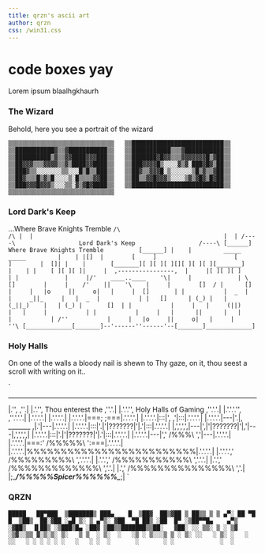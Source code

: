 ```yaml
---
title: qrzn's ascii art
author: qrzn
css: /win31.css
---
```


# code boxes yay

Lorem ipsum blaalhgkhaurh

### The Wizard

Behold, here you see a portrait of the wizard

`
▒▒▒▒▒▒▒▒▒▒▒▒▒▒▒▒▒▒▒▒▒▒▒▒▒▒▒▒▒▒  
▒▒██████████████████████████▒▒  
▒▒███████████▓▒▒▓███████████▒▒  
▒▒███████████▒▒▒▓███████████▒▒  
▒▒██████████▒▓▒▒▓▓████▓▓▓███▒▒  
▒▒███████▓█▓▓▒▒▒▓▓▓▓▓▓▓█▒▓██▒▒  
▒▒██▓▓▓▒▒▒▓▓▓▓▒▒▓▒████▓▓████▒▒  
▒▒███▓▓▓▓█▒░░░░▓▒▓░███▓█▓▒██▒▒  
▒▒███▓▒▒░░░░░░░▒▒░░░█▒█▒▒███▒▒  
▒▒██▓▒▒▓▓▓█░▒░░░░░░▒█▒▓▒▒▓██▒▒  
▒▒██▓▒▒▒█▒▓▒█░░░░▒░█▒▒▒▒▓▓██▒▒  
▒▒██▒▒▓▓█▓▓▓▒░░░░▒▓▒▓█▓▒█▓██▒▒  
▒▒███▓▓▓█▓▓▓▒░░░▒▒░▓▒▓█▓████▒▒  
▒▒██████████████████████████▒▒  
▒▒▒▒▒▒▒▒▒▒▒▒▒▒▒▒▒▒▒▒▒▒▒▒▒▒▒▒▒▒  
`

### Lord Dark's Keep
...Where Brave Knights Tremble
`
   /\                                                        /\
  |  |                                                      |  |
 /----\                  Lord Dark's Keep                  /----\
[______]             Where Brave Knights Tremble          [______]
 |    |         _____                        _____         |    |
 |[]  |        [     ]                      [     ]        |  []|
 |    |       [_______][ ][ ][ ][][ ][ ][ ][_______]       |    |
 |    [ ][ ][ ]|     |  ,----------------,  |     |[ ][ ][ ]    |
 |             |     |/'    ____..____    '\|     |             |
  \  []        |     |    /'    ||    '\    |     |        []  /
   |      []   |     |   |o     ||     o|   |     |  []       |
   |           |  _  |   |     _||_     |   |  _  |           |
   |   []      | (_) |   |    (_||_)    |   | (_) |       []  |
   |           |     |   |     (||)     |   |     |           |
   |           |     |   |      ||      |   |     |           |
 /''           |     |   |o     ||     o|   |     |           ''\
[_____________[_______]--'------''------'--[_______]_____________]
`

### Holy Halls

On one of the walls a bloody nail is shewn to Thy gaze,
on it, thou seest a scroll with writing on it..

`
 _____________________________________________
|.'',                                     ,''.|
|.'.'',        Thou enterest the        ,''.'.|
|.'.'.'',     Holy Halls of Gaming    ,''.'.'.|
|.'.'.'.'',                         ,''.'.'.'.|
|.'.'.'.'.|                         |.'.'.'.'.|
|.'.'.'.'.|===;                 ;===|.'.'.'.'.|
|.'.'.'.'.|:::|',             ,'|:::|.'.'.'.'.|
|.'.'.'.'.|---|'.|, _______ ,|.'|---|.'.'.'.'.|
|.'.'.'.'.|:::|'.|'|???????|'|.'|:::|.'.'.'.'.|
|,',',',',|---|',|'|???????|'|,'|---|,',',',',|
|.'.'.'.'.|:::|'.|'|???????|'|.'|:::|.'.'.'.'.|
|.'.'.'.'.|---|','   /%%%\   ','|---|.'.'.'.'.|
|.'.'.'.'.|===:'    /%%%%%\    ':===|.'.'.'.'.|
|.'.'.'.'.|%%%%%%%%%%%%%%%%%%%%%%%%%|.'.'.'.'.|
|.'.'.'.','       /%%%%%%%%%\       ','.'.'.'.|
|.'.'.','        /%%%%%%%%%%%\        ','.'.'.|
|.'.','         /%%%%%%%%%%%%%\         ','.'.|
|.','          /%%%%%%%%%%%%%%%\          ','.|
|;____________/%%%%%Spicer%%%%%%\____________;|
`

### QRZN


`
  █████   ██▀███  ▒███████▒ ███▄    █ 
▒██▓  ██▒▓██ ▒ ██▒▒ ▒ ▒ ▄▀░ ██ ▀█   █ 
▒██▒  ██░▓██ ░▄█ ▒░ ▒ ▄▀▒░ ▓██  ▀█ ██▒
░██  █▀ ░▒██▀▀█▄    ▄▀▒   ░▓██▒  ▐▌██▒
░▒███▒█▄ ░██▓ ▒██▒▒███████▒▒██░   ▓██░
░░ ▒▒░ ▒ ░ ▒▓ ░▒▓░░▒▒ ▓░▒░▒░ ▒░   ▒ ▒ 
 ░ ▒░  ░   ░▒ ░ ▒░░░▒ ▒ ░ ▒░ ░░   ░ ▒░
   ░   ░   ░░   ░ ░ ░ ░ ░ ░   ░   ░ ░ 
    ░       ░       ░ ░             ░ 
                  ░                   
`




